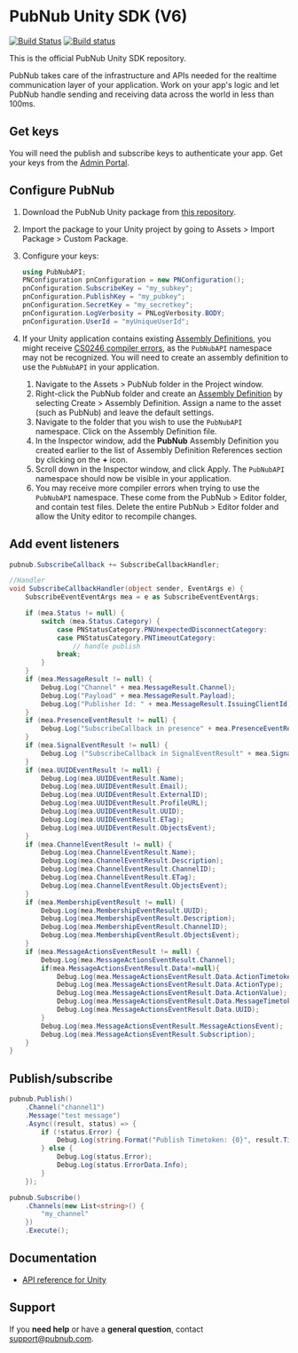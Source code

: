 # PubNub Unity SDK (V6)

[![Build Status](https://travis-ci.com/pubnub/unity.svg?branch=master)](https://travis-ci.com/pubnub/unity) [![Build status](https://ci.appveyor.com/api/projects/status/1p3494pnt6rgqdsm/branch/master?svg=true)](https://ci.appveyor.com/project/PubNub/unity)

This is the official PubNub Unity SDK repository.

PubNub takes care of the infrastructure and APIs needed for the realtime communication layer of your application. Work on your app's logic and let PubNub handle sending and receiving data across the world in less than 100ms.

## Get keys

You will need the publish and subscribe keys to authenticate your app. Get your keys from the [Admin Portal](https://dashboard.pubnub.com/login).

## Configure PubNub

1. Download the PubNub Unity package from [this repository](https://github.com/pubnub/unity/releases/download/v6.0.9/PubNub.unitypackage).

2. Import the package to your Unity project by going to Assets > Import Package > Custom Package.

3. Configure your keys:

    ```csharp
    using PubNubAPI;
    PNConfiguration pnConfiguration = new PNConfiguration();
    pnConfiguration.SubscribeKey = "my_subkey";
    pnConfiguration.PublishKey = "my_pubkey";
    pnConfiguration.SecretKey = "my_secretkey";
    pnConfiguration.LogVerbosity = PNLogVerbosity.BODY;
    pnConfiguration.UserId = "myUniqueUserId";
    ```

4. If your Unity application contains existing [Assembly Definitions](https://docs.unity3d.com/Manual/ScriptCompilationAssemblyDefinitionFiles.html), you might receive [CS0246 compiler errors](https://support.unity.com/hc/en-us/articles/206116726-What-is-CS0246-), as the `PubNubAPI` namespace may not be recognized. You will need to create an assembly definition to use the `PubNubAPI` in your application.
    1. Navigate to the Assets > PubNub folder in the Project window.
    2. Right-click the PubNub folder and create an [Assembly Definition](https://docs.unity3d.com/Manual/ScriptCompilationAssemblyDefinitionFiles.html) by selecting Create > Assembly Definition. Assign a name to the asset (such as PubNub) and leave the default settings.
    3. Navigate to the folder that you wish to use the `PubNubAPI` namespace. Click on the Assembly Definition file.
    4. In the Inspector window, add the **PubNub** Assembly Definition you created earlier to the list of Assembly Definition References section by clicking on the **+** icon.
    5. Scroll down in the Inspector window, and click Apply. The `PubNubAPI` namespace should now be visible in your application.
    6. You may receive more compiler errors when trying to use the `PubNubAPI` namespace. These come from the PubNub > Editor folder, and contain test files. Delete the entire PubNub > Editor folder and allow the Unity editor to recompile changes.

## Add event listeners

```csharp
pubnub.SubscribeCallback += SubscribeCallbackHandler;

//Handler
void SubscribeCallbackHandler(object sender, EventArgs e) {
    SubscribeEventEventArgs mea = e as SubscribeEventEventArgs;

    if (mea.Status != null) {
        switch (mea.Status.Category) {
            case PNStatusCategory.PNUnexpectedDisconnectCategory:
            case PNStatusCategory.PNTimeoutCategory:
                // handle publish
            break;
        }
    }
    if (mea.MessageResult != null) {
        Debug.Log("Channel" + mea.MessageResult.Channel);
        Debug.Log("Payload" + mea.MessageResult.Payload);
        Debug.Log("Publisher Id: " + mea.MessageResult.IssuingClientId);
    }
    if (mea.PresenceEventResult != null) {
        Debug.Log("SubscribeCallback in presence" + mea.PresenceEventResult.Channel + mea.PresenceEventResult.Occupancy + mea.PresenceEventResult.Event);
    }
    if (mea.SignalEventResult != null) {
        Debug.Log ("SubscribeCallback in SignalEventResult" + mea.SignalEventResult.Channel + mea.SignalEventResult.Payload);
    }
    if (mea.UUIDEventResult != null) {
        Debug.Log(mea.UUIDEventResult.Name);
        Debug.Log(mea.UUIDEventResult.Email);
        Debug.Log(mea.UUIDEventResult.ExternalID);
        Debug.Log(mea.UUIDEventResult.ProfileURL);
        Debug.Log(mea.UUIDEventResult.UUID);
        Debug.Log(mea.UUIDEventResult.ETag);
        Debug.Log(mea.UUIDEventResult.ObjectsEvent);
    }
    if (mea.ChannelEventResult != null) {
        Debug.Log(mea.ChannelEventResult.Name);
        Debug.Log(mea.ChannelEventResult.Description);
        Debug.Log(mea.ChannelEventResult.ChannelID);
        Debug.Log(mea.ChannelEventResult.ETag);
        Debug.Log(mea.ChannelEventResult.ObjectsEvent);
    }
    if (mea.MembershipEventResult != null) {
        Debug.Log(mea.MembershipEventResult.UUID);
        Debug.Log(mea.MembershipEventResult.Description);
        Debug.Log(mea.MembershipEventResult.ChannelID);
        Debug.Log(mea.MembershipEventResult.ObjectsEvent);
    }
    if (mea.MessageActionsEventResult != null) {
        Debug.Log(mea.MessageActionsEventResult.Channel);
        if(mea.MessageActionsEventResult.Data!=null){
            Debug.Log(mea.MessageActionsEventResult.Data.ActionTimetoken);
            Debug.Log(mea.MessageActionsEventResult.Data.ActionType);
            Debug.Log(mea.MessageActionsEventResult.Data.ActionValue);
            Debug.Log(mea.MessageActionsEventResult.Data.MessageTimetoken);
            Debug.Log(mea.MessageActionsEventResult.Data.UUID);
        }
        Debug.Log(mea.MessageActionsEventResult.MessageActionsEvent);
        Debug.Log(mea.MessageActionsEventResult.Subscription);
    }
}
```

## Publish/subscribe

```csharp
pubnub.Publish()
	.Channel("channel1")
	.Message("test message")
	.Async((result, status) => {
		if (!status.Error) {
			Debug.Log(string.Format("Publish Timetoken: {0}", result.Timetoken));
		} else {
			Debug.Log(status.Error);
			Debug.Log(status.ErrorData.Info);
		}
	});

pubnub.Subscribe()
    .Channels(new List<string>() {
        "my_channel"
    })
    .Execute();
```

## Documentation

* [API reference for Unity](https://www.pubnub.com/docs/sdks/unity)

## Support

If you **need help** or have a **general question**, contact support@pubnub.com.